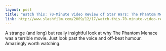 ```yaml
---
layout: post
title: "Watch This: 70-Minute Video Review of Star Wars: The Phantom Menace | /Film"
link: http://www.slashfilm.com/2009/12/17/watch-this-70-minute-video-review-of-star-wars-the-phantom-menace/
---
```

A strange (and long) but really insightful look at why The Phantom Menace was a terrible movie. Just look past the voice and off-beat humour. Amazingly worth watching.
